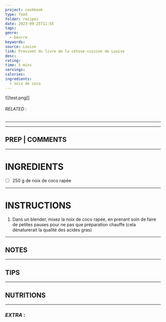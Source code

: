 ```yaml
---
project: cookbook
type: food
folder: recipes
date: 2023-09-25T11:55
tags: 
genre:
  - beurre
keywords: 
source: Louise
link: Provient du livre de la cétose-cuisine de Louise
desc: 
rating: 
time: 5 mins
servings: 
calories: 
ingredients:
  - noix de coco
---
```


![[test.png]]
###### *RELATED* : 
---


---
## PREP | COMMENTS



---
# INGREDIENTS

- [ ] 250 g de noix de coco rapée


---
# INSTRUCTIONS

1. Dans un blender, mixez la noix de coco rapée, en prenant soin de faire de petites pauses pour ne pas que préparation chauffe (cela dénaturerait la qualité des acides gras)


---
## NOTES



---
## TIPS



---
## NUTRITIONS



---
### *EXTRA* :



